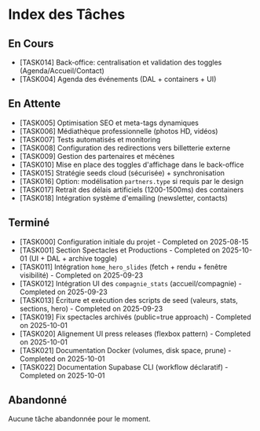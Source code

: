 # Index des Tâches

## En Cours

- [TASK014] Back‑office: centralisation et validation des toggles (Agenda/Accueil/Contact)
- [TASK004] Agenda des événements (DAL + containers + UI)

## En Attente

- [TASK005] Optimisation SEO et meta-tags dynamiques
- [TASK006] Médiathèque professionnelle (photos HD, vidéos)
- [TASK007] Tests automatisés et monitoring
- [TASK008] Configuration des redirections vers billetterie externe
- [TASK009] Gestion des partenaires et mécènes
- [TASK010] Mise en place des toggles d'affichage dans le back-office
- [TASK015] Stratégie seeds cloud (sécurisée) + synchronisation
- [TASK016] Option: modélisation `partners.type` si requis par le design
- [TASK017] Retrait des délais artificiels (1200-1500ms) des containers
- [TASK018] Intégration système d'emailing (newsletter, contacts)

## Terminé

- [TASK000] Configuration initiale du projet - Completed on 2025-08-15
- [TASK001] Section Spectacles et Productions - Completed on 2025-10-01 (UI + DAL + archive toggle)
- [TASK011] Intégration `home_hero_slides` (fetch + rendu + fenêtre visibilité) - Completed on 2025-09-23
- [TASK012] Intégration UI des `compagnie_stats` (accueil/compagnie) - Completed on 2025-09-23
- [TASK013] Écriture et exécution des scripts de seed (valeurs, stats, sections, hero) - Completed on 2025-09-23
- [TASK019] Fix spectacles archivés (public=true approach) - Completed on 2025-10-01
- [TASK020] Alignement UI press releases (flexbox pattern) - Completed on 2025-10-01
- [TASK021] Documentation Docker (volumes, disk space, prune) - Completed on 2025-10-01
- [TASK022] Documentation Supabase CLI (workflow déclaratif) - Completed on 2025-10-01

## Abandonné

Aucune tâche abandonnée pour le moment.
